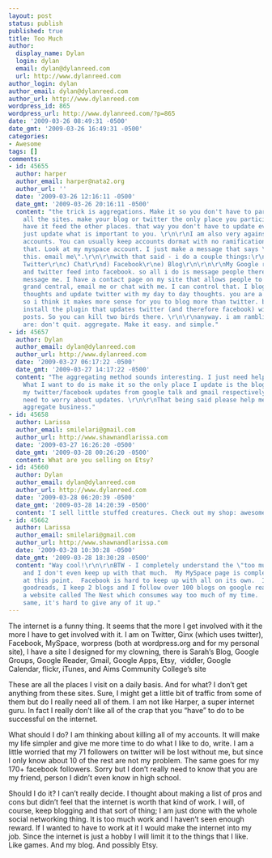 ```yaml
---
layout: post
status: publish
published: true
title: Too Much
author:
  display_name: Dylan
  login: dylan
  email: dylan@dylanreed.com
  url: http://www.dylanreed.com
author_login: dylan
author_email: dylan@dylanreed.com
author_url: http://www.dylanreed.com
wordpress_id: 865
wordpress_url: http://www.dylanreed.com/?p=865
date: '2009-03-26 08:49:31 -0500'
date_gmt: '2009-03-26 16:49:31 -0500'
categories:
- Awesome
tags: []
comments:
- id: 45655
  author: harper
  author_email: harper@nata2.org
  author_url: ''
  date: '2009-03-26 12:16:11 -0500'
  date_gmt: '2009-03-26 20:16:11 -0500'
  content: "the trick is aggregations. Make it so you don't have to participate in
    all the sites. make your blog or twitter the only place you participate. then
    have it feed the other places. that way you don't have to update everything. you
    just update what is important to you. \r\n\r\nI am also very against deleting
    accounts. You can usually keep accounts dormat with no ramifications. I choose
    that. Look at my myspace account. I just make a message that says \"i don't check
    this. email me\".\r\n\r\nwith that said - i do a couple things:\r\na) Google reader\r\nb)
    Twitter\r\nc) Chat\r\nd) Facebook\r\ne) Blog\r\n\r\n\r\nMy Google reader, blog
    and twitter feed into facebook. so all i do is message people there when they
    message me. I have a contact page on my site that allows people to call me through
    grand central, email me or chat with me. I can control that. I blog my complex
    thoughts and update twitter with my day to day thoughts. you are a better writer
    so i think it makes more sense for you to blog more than twitter. but you could
    install the plugin that updates twitter (and therefore facebook) with your blog
    posts. So you can kill two birds there. \r\n\r\nanyway. i am rambling. my thoughts
    are: don't quit. aggregate. Make it easy. and simple."
- id: 45657
  author: Dylan
  author_email: dylan@dylanreed.com
  author_url: http://www.dylanreed.com
  date: '2009-03-27 06:17:22 -0500'
  date_gmt: '2009-03-27 14:17:22 -0500'
  content: "The aggregating method sounds interesting. I just need help doing it.
    What I want to do is make it so the only place I update is the blog. Since I get
    my twitter/facebook updates from google talk and gmail respectively I don't
    need to worry about updates. \r\n\r\nThat being said please help me set up this
    aggregate business."
- id: 45658
  author: Larissa
  author_email: smilelari@gmail.com
  author_url: http://www.shawnandlarissa.com
  date: '2009-03-27 16:26:20 -0500'
  date_gmt: '2009-03-28 00:26:20 -0500'
  content: What are you selling on Etsy?
- id: 45660
  author: Dylan
  author_email: dylan@dylanreed.com
  author_url: http://www.dylanreed.com
  date: '2009-03-28 06:20:39 -0500'
  date_gmt: '2009-03-28 14:20:39 -0500'
  content: 'I sell little stuffed creatures. Check out my shop: awesomeguy.etsy.com'
- id: 45662
  author: Larissa
  author_email: smilelari@gmail.com
  author_url: http://www.shawnandlarissa.com
  date: '2009-03-28 10:30:28 -0500'
  date_gmt: '2009-03-28 18:30:28 -0500'
  content: "Way cool!\r\n\r\nBTW - I completely understand the \"too much\" sentiment
    and I don't even keep up with that much.  My MySpace page is completely neglected
    at this point.  Facebook is hard to keep up with all on its own.  I'm also on
    goodreads, I keep 2 blogs and I follow over 100 blogs on google reader.  I'm on
    a website called The Nest which consumes way too much of my time.  But all the
    same, it's hard to give any of it up."
---
```

<p class="MsoNormal">The internet is a funny thing. It seems that the more I get involved with it the more I have to get involved with it. I am on Twitter, Ginx (which uses twitter), Facebook, MySpace, worpress (both at wordpress.org and for my personal site), I have a site I designed for my clowning, there is Sarah&rsquo;s Blog, Google Groups, Google Reader, Gmail, Google Apps, Etsy, <span>&nbsp;</span>viddler, Google Calendar, flickr, iTunes, and Aims Community College&rsquo;s site</p></p>
<p class="MsoNormal">These are all the places I visit on a daily basis. And for what? I don&rsquo;t get anything from these sites. Sure, I might get a little bit of traffic from some of them but do I really need all of them. I am not like Harper, a super internet guru. In fact I really don&rsquo;t like all of the crap that you &ldquo;have&rdquo; to do to be successful on the internet.</p></p>
<p class="MsoNormal">What should I do? I am thinking about killing all of my accounts. It will make my life simpler and give me more time to do what I like to do, write. I am a little worried that my 71 followers on twitter will be lost without me, but since I only know about 10 of the rest are not my problem. The same goes for my 170+ facebook followers. Sorry but I don&rsquo;t really need to know that you are my friend, person I didn&rsquo;t even know in high school.</p></p>
<p class="MsoNormal">Should I do it? I can&rsquo;t really decide. I thought about making a list of pros and cons but didn&rsquo;t feel that the internet is worth that kind of work. I will, of course, keep blogging and that sort of thing; I am just done with the whole social networking thing. It is too much work and I haven&rsquo;t seen enough reward. If I wanted to have to work at it I would make the internet into my job. Since the internet is just a hobby I will limit it to the things that I like. Like games. And my blog. And possibly Etsy.</p></p>
